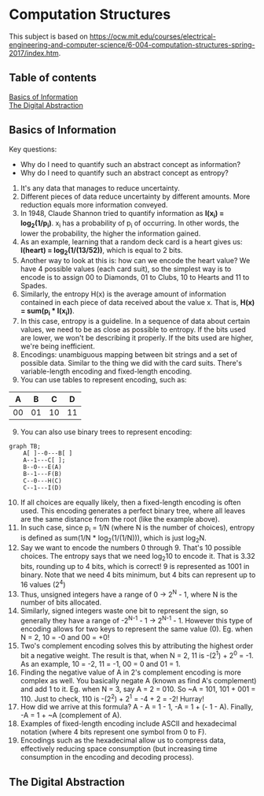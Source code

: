 # Computation Structures

This subject is based on https://ocw.mit.edu/courses/electrical-engineering-and-computer-science/6-004-computation-structures-spring-2017/index.htm.

## Table of contents
[Basics of Information](#basics-of-information)  
[The Digital Abstraction](#the-digital-abstraction)  


## Basics of Information

Key questions:
- Why do I need to quantify such an abstract concept as information?
- Why do I need to quantify such an abstract concept as entropy?
  

1. It's any data that manages to reduce uncertainty.
2. Different pieces of data reduce uncertainty by different amounts. More reduction equals more information conveyed.
3. In 1948, Claude Shannon tried to quantify information as **I(x<sub>i</sub>) = log<sub>2</sub>(1/p<sub>i</sub>)**.  x<sub>i</sub> has a probability of p<sub>i</sub> of occurring. In other words, the lower the probability, the higher the information gained.
4. As an example, learning that a random deck card is a heart gives us: **I(heart) = log<sub>2</sub>(1/(13/52))**, which is equal to 2 bits.
5. Another way to look at this is: how can we encode the heart value? We have 4 possible values (each card suit), so the simplest way is to encode is to assign 00 to Diamonds, 01 to Clubs, 10 to Hearts and 11 to Spades.
6. Similarly, the entropy H(x) is the average amount of information contained in each piece of data received about the value x. That is, **H(x) = sum(p<sub>i</sub> * I(x<sub>i</sub>))**.
7. In this case, entropy is a guideline. In a sequence of data about certain values, we need to be as close as possible to entropy. If the bits used are lower, we won't be describing it properly. If the bits used are higher, we're being inefficient.
8. Encodings: unambiguous mapping between bit strings and a set of possible data. Similar to the thing we did with the card suits. There's variable-length encoding and fixed-length encoding.
9. You can use tables to represent encoding, such as:  

| A  | B  | C  | D  |
|----|----|----|----|
| 00 | 01 | 10 | 11 |

9. You can also use binary trees to represent encoding:
```mermaid
graph TB;
    A[ ]--0---B[ ]
    A--1---C[ ];
    B--0---E(A)
    B--1---F(B)
    C--0---H(C)
    C--1---I(D)
```
10.  If all choices are equally likely, then a fixed-length encoding is often used. This encoding generates a perfect binary tree, where all leaves are the same distance from the root (like the example above).
11.  In such case, since p<sub>i</sub> = 1/N (where N is the number of choices), entropy is defined as sum(1/N * log<sub>2</sub>(1/(1/N))), which is just log<sub>2</sub>N.
12.  Say we want to encode the numbers 0 through 9. That's 10 possible choices. The entropy says that we need log<sub>2</sub>10 to encode it. That is 3.32 bits, rounding up to 4 bits, which is correct! 9 is represented as 1001 in binary. Note that we need 4 bits minimum, but 4 bits can represent up to 16 values (2<sup>4</sup>)
13.  Thus, unsigned integers have a range of 0 -> 2<sup>N</sup> - 1, where N is the number of bits allocated.
14.  Similarly, signed integers waste one bit to represent the sign, so generally they have a range of -2<sup>N-1</sup> - 1 -> 2<sup>N-1</sup> - 1. However this type of encoding allows for two keys to represent the same value (0). Eg. when N = 2, 10 = -0 and 00 = +0!
15.  Two's complement encoding solves this by attributing the highest order bit a negative weight. The result is that, when N = 2, 11 is -(2<sup>1</sup>) + 2<sup>0</sup> = -1. As an example, 10 = -2, 11 = -1, 00 = 0 and 01 = 1.
16.  Finding the negative value of A in 2's complement encoding is more complex as well. You basically negate A (known as find A's complement) and add 1 to it. Eg. when N = 3, say A = 2 = 010. So ~A = 101, 101 + 001 = 110. Just to check, 110 is -(2<sup>2</sup>) + 2<sup>1</sup> = -4 + 2 = -2! Hurray!
17.  How did we arrive at this formula? A - A = 1 - 1, -A = 1 + (- 1 - A). Finally, -A = 1 + ~A (complement of A).
18.  Examples of fixed-length encoding include ASCII and hexadecimal notation (where 4 bits represent one symbol from 0 to F).
19.  Encodings such as the hexadecimal allow us to compress data, effectively reducing space consumption (but increasing time consumption in the encoding and decoding process).


## The Digital Abstraction

